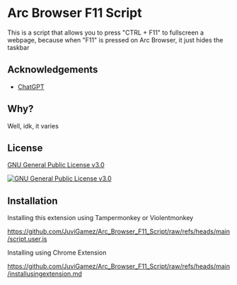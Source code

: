 
# Arc Browser F11 Script

This is a script that allows you to press "CTRL + F11" to fullscreen a webpage, because when "F11" is pressed on Arc Browser, it just hides the taskbar


## Acknowledgements

 - [ChatGPT](chatgpt.com)


## Why?

Well, idk, it varies


## License

[GNU General Public License v3.0](https://www.gnu.org/licenses/gpl-3.0.en.html#license-text)

[![GNU General Public License v3.0](https://img.shields.io/badge/license-GPLv3-green)](https://www.gnu.org/licenses/gpl-3.0.en.html#license-text)


## Installation

Installing this extension using Tampermonkey or Violentmonkey

https://github.com/JuviGamez/Arc_Browser_F11_Script/raw/refs/heads/main/script.user.js

Installing using Chrome Extension

https://github.com/JuviGamez/Arc_Browser_F11_Script/raw/refs/heads/main/installusingextension.md
    
